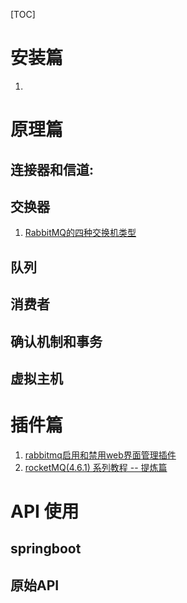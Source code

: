 [TOC]

# 安装篇

1.  

# 原理篇

## 连接器和信道:

## 交换器

1. [RabbitMQ的四种交换机类型](https://www.cnblogs.com/xingxia/p/rabbitmq_types.html)

## 队列

## 消费者

## 确认机制和事务

## 虚拟主机

# 插件篇

1.  [rabbitmq启用和禁用web界面管理插件](http://t.zoukankan.com/liyuchuan-p-11148805.html)
2. [rocketMQ(4.6.1) 系列教程 -- 提炼篇](https://segmentfault.com/a/1190000022755362)

# API 使用

## springboot 

## 原始API

